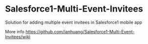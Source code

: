 # Salesforce1-Multi-Event-Invitees
Solution for adding multiple event invitees in Salesforce1 mobile app

More info
https://github.com/ianhuang/Salesforce1-Multi-Event-Invitees/wiki
